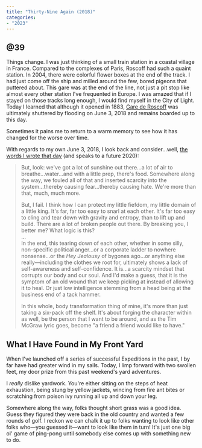 ```yaml
---
title: "Thirty-Nine Again (2018)"
categories:
- "2023"
---
```


## @39 

Things change.  I was just thinking of a small train station in a coastal village in France.  Compared to the complexes of Paris, Roscoff had such a quaint station.  In 2004, there were colorful flower boxes at the end of the track.  I had just come off the ship and milled around the few, bored pigeons that puttered about.  This gare was at the end of the line, not just a pit stop like almost every other station I've frequented in Europe.  I was amazed that if I stayed on those tracks long enough, I would find myself in the City of Light.  Today I learned that although it opened in 1883, [Gare de Roscoff](https://fr.wikipedia.org/wiki/Gare_de_Roscoff#/media/Fichier:Gare-Roscoff-CPancienne.jpg) was ultimately shuttered by flooding on June 3, 2018 and remains boarded up to this day.

Sometimes it pains me to return to a warm memory to see how it has changed for the worse over time. 

With regards to my own June 3, 2018, I look back and consider...well, [the words I wrote that day](diary/2018-06-03-when-i-get-where-im-going/) (and speaks to a future 2020):

> But, look: we've got a lot of sunshine out there...a lot of air to breathe...water...and with a little prep, there's food. Somewhere along the way, we fouled all of that and inserted scarcity into the system...thereby causing fear...thereby causing hate. We're more than that, much, much more.
>
> But, I fail. I think how I can protect my little fiefdom, my little domain of a little king. It's far, far too easy to snarl at each other. It's far too easy to cling and tear down with gravity and entropy, than to lift up and build. There are a lot of broken people out there. By breaking you, I better me? What logic is this?  
> ...  
> In the end, this tearing down of each other, whether in some silly, non-specific political anger...or a corporate ladder to nowhere nonsense...or the *Hey Jealousy* of bygones ago...or anything else really—including the clothes we root for, ultimately shows a lack of self-awareness and self-confidence. It is...a scarcity mindset that corrupts our body and our soul. And I'd make a guess, that it is the symptom of an old wound that we keep picking at instead of allowing it to heal. Or just low intelligence stemming from a head being at the business end of a tack hammer.
>
> In this whole, body transformation thing of mine, it's more than just taking a six-pack off the shelf. It's about forging the character within as well, be the person that I want to be around, and as the Tim McGraw lyric goes, become "a friend a friend would like to have."

## What I Have Found in My Front Yard

When I've launched off a series of successful Expeditions in the past, I by far have had greater wind in my sails.  Today, I limp forward with two swollen feet, my door prize from this past weekend's yard adventures.  

I *really* dislike yardwork.  You're either sitting on the steps of heat exhaustion, being stung by yellow jackets, wincing from fire ant bites or scratching from poison ivy running all up and down your leg.  

Somewhere along the way, folks thought short grass was a good idea.  Guess they figured they were back in the old country and wanted a few rounds of golf.  I reckon we can chalk it up to folks wanting to look like other folks who—you guessed it—want to look like them in turn!  It's just one big ol' game of ping-pong until somebody else comes up with something new to do.
